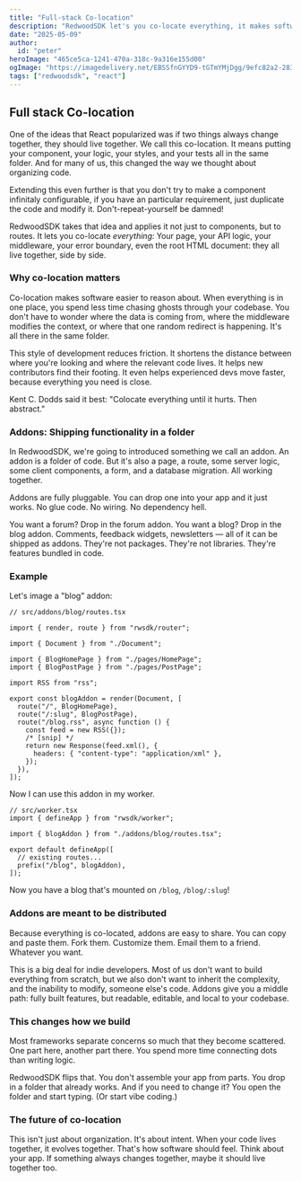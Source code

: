 ```yaml
---
title: "Full-stack Co-location"
description: "RedwoodSDK let's you co-locate everything, it makes software easier to reason about. When everything is in one place, you spend less time chasing ghosts through your codebase."
date: "2025-05-09"
author:
  id: "peter"
heroImage: "465ce5ca-1241-470a-318c-9a316e155d00"
ogImage: "https://imagedelivery.net/EBSSfnGYYD9-tGTmYMjDgg/9efc82a2-2831-4e48-5fd2-238ba2adb000/public"
tags: ["redwoodsdk", "react"]
---
```


## Full stack Co-location

One of the ideas that React popularized was if two things always change together, they should live together. We call this co-location. It means putting your component, your logic, your styles, and your tests all in the same folder. And for many of us, this changed the way we thought about organizing code.

Extending this even further is that you don't try to make a component infinitaly configurable, if you have an particular requirement, just duplicate the code and modify it. Don't-repeat-yourself be damned!

RedwoodSDK takes that idea and applies it not just to components, but to routes. It lets you co-locate _everything:_ Your page, your API logic, your middleware, your error boundary, even the root HTML document: they all live together, side by side.

### Why co-location matters

Co-location makes software easier to reason about. When everything is in one place, you spend less time chasing ghosts through your codebase. You don't have to wonder where the data is coming from, where the middleware modifies the context, or where that one random redirect is happening. It's all there in the same folder.

This style of development reduces friction. It shortens the distance between where you're looking and where the relevant code lives. It helps new contributors find their footing. It even helps experienced devs move faster, because everything you need is close.

Kent C. Dodds said it best: "Colocate everything until it hurts. Then abstract."

### Addons: Shipping functionality in a folder

In RedwoodSDK, we're going to introduced something we call an addon. An addon is a folder of code. But it's also a page, a route, some server logic, some client components, a form, and a database migration. All working together.

Addons are fully pluggable. You can drop one into your app and it just works. No glue code. No wiring. No dependency hell.

You want a forum? Drop in the forum addon. You want a blog? Drop in the blog addon. Comments, feedback widgets, newsletters — all of it can be shipped as addons. They're not packages. They're not libraries. They're features bundled in code.

### Example

Let's image a "blog" addon:

```tsx
// src/addons/blog/routes.tsx

import { render, route } from "rwsdk/router";

import { Document } from "./Document";

import { BlogHomePage } from "./pages/HomePage";
import { BlogPostPage } from "./pages/PostPage";

import RSS from "rss";

export const blogAddon = render(Document, [
  route("/", BlogHomePage),
  route("/:slug", BlogPostPage),
  route("/blog.rss", async function () {
    const feed = new RSS({});
    /* [snip] */
    return new Response(feed.xml(), {
      headers: { "content-type": "application/xml" },
    });
  }),
]);
```

Now I can use this addon in my worker.

```tsx
// src/worker.tsx
import { defineApp } from "rwsdk/worker";

import { blogAddon } from "./addons/blog/routes.tsx";

export default defineApp([
  // existing routes...
  prefix("/blog", blogAddon),
]);
```

Now you have a blog that's mounted on `/blog`, `/blog/:slug`!

### Addons are meant to be distributed

Because everything is co-located, addons are easy to share. You can copy and paste them. Fork them. Customize them. Email them to a friend. Whatever you want.

This is a big deal for indie developers. Most of us don't want to build everything from scratch, but we also don't want to inherit the complexity, and the inability to modify, someone else's code. Addons give you a middle path: fully built features, but readable, editable, and local to your codebase.

### This changes how we build

Most frameworks separate concerns so much that they become scattered. One part here, another part there. You spend more time connecting dots than writing logic.

RedwoodSDK flips that. You don't assemble your app from parts. You drop in a folder that already works. And if you need to change it? You open the folder and start typing. (Or start vibe coding.)

### The future of co-location

This isn't just about organization. It's about intent. When your code lives together, it evolves together. That's how software should feel. Think about your app. If something always changes together, maybe it should live together too.
